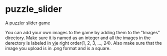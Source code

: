 # puzzle_slider
A puzzler slider game

You can add your own images to the game by adding them to the "Images" directory. Make sure it is named as an integer and all the images in the derectory is labeled in yje right order(1, 2, 3, ..., 24). Also make sure that the image you upload is in .png format and is a square.
